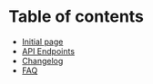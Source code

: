 # Table of contents

* [Initial page](README.md)
* [API Endpoints](second-page.md)
* [Changelog](changelog.md)
* [FAQ](faq.md)

